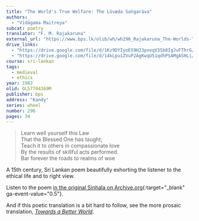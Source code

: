 ```yaml
---
title: "The World's True Welfare: The Lōvæḍa Saṅgarāva"
authors:
  - "Vīdāgama Maitreya"
subcat: poetry
translator: "F. M. Rajakaruna"
external_url: "https://www.bps.lk/olib/wh/wh296_Rajakaruna_The-Worlds-True-Welfare.html"
drive_links:
  - "https://drive.google.com/file/d/1Kz9DYIyoES9H23pxeqV35b8IgJuFThrG/view?usp=drive_link"
  - "https://drive.google.com/file/d/14kLpuiZVuP2AgKwqU51qdhPSAMgASHLi/view?usp=sharing"
course: sri-lankan
tags:
  - medieval
  - ethics
year: 1982
olid: OL57704369M
publisher: bps
address: "Kandy"
series: wheel
number: 296
pages: 34
---
```


> Learn well yourself this Law  
That the Blessed One has taught;  
Teach it to others in compassionate love  
By the results of skillful acts performed.  
Bar forever the roads to realms of woe

A 15th century, Sri Lankan poem beautifully exhorting the listener to the ethical life and to right view.

Listen to the poem [in the original Sinhala on Archive.org](https://archive.org/details/Lo-Weda-Sangarawa){:target="_blank" ga-event-value="0.5"}.

And if this poetic translation is a bit hard to follow, see the more prosaic translation, [*Towards a Better World*](/content/booklets/towards-a-better-world_nyanananda).
